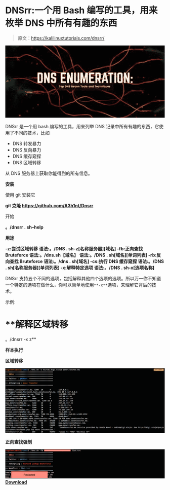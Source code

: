 # DNSrr:一个用 Bash 编写的工具，用来枚举 DNS 中所有有趣的东西

> 原文：<https://kalilinuxtutorials.com/dnsrr/>

[![DNSrr : A Tool Written In Bash, Used To Enumerate All The Juicy Stuff From DNS](img/090f3ed43ab091d3ef3719fa6b7ed5e1.png "DNSrr : A Tool Written In Bash, Used To Enumerate All The Juicy Stuff From DNS")](https://1.bp.blogspot.com/-ZynrVciVUIY/YPUEPpKUcPI/AAAAAAAAKHM/08IcvtH5RDEdyLAJ51eApMmrWvw293SOQCLcBGAsYHQ/s838/download.png)

DNSrr 是一个用 bash 编写的工具，用来列举 DNS 记录中所有有趣的东西，它使用了不同的技术，比如

*   DNS 转发暴力
*   DNS 反向暴力
*   DNS 缓存窥探
*   DNS 区域转移

从 DNS 服务器上获取你能得到的所有信息。

**安装**

使用 git 安装它

**git 克隆 https://github.com/A3h1nt/Dnsrr**

开始

**。/dnsrr . sh–help**

**用途**

**-z:尝试区域转移
语法:。/DNS . sh-z[名称服务器][域名]
-fb:正向查找 Bruteforce
语法:。/dns.sh【域名】
语法:。/DNS . sh[域名][单词列表]
-rb:反向查找 Bruteforce
语法:。/dns . sh[域名]
-cs:执行 DNS 缓存窥探
语法:。/DNS . sh[名称服务器][单词列表]
-x:解释特定选项
语法:。/DNS . sh-x[选项名称]**

DNSrr 支持五个不同的选项，包括解释其他四个选项的选项。所以万一你不知道一个特定的选项在做什么，你可以简单地使用`**-x**`选项，来理解它背后的技术。

示例:

# **解释区域转移
。/dnsrr -x z**

**样本执行**

**区域转移**

![](img/fa3e9a5a48c31df954c46cf2307f2dae.png)

**正向查找强制**

![](img/7710c96c08a12c1704860c12177a90da.png)[**Download**](https://github.com/A3h1nt/Dnsrr)